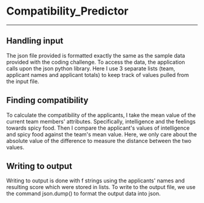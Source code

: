 # Compatibility_Predictor
<hr></hr>

## Handling input
The json file provided is formatted exactly the same as the sample data provided with the coding challenge. To access the data, the application calls upon the json python library. Here I use 3 separate lists (team, applicant names and applicant totals) to keep track of values pulled from the input file.

## Finding compatibility
To calculate the compatibility of the applicants, I take the mean value of the current team members' attributes. Specifically, intelligence and the feelings towards spicy food. Then I compare the applicant's values of intelligence and spicy food against the team's mean value. Here, we only care about the absolute value of the difference to measure the distance between the two values.

## Writing to output
Writing to output is done with f strings using the applicants' names and resulting score which were stored in lists. To write to the output file, we use the command json.dump() to format the output data into json.
